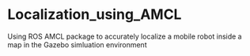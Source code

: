 # Localization_using_AMCL
Using ROS AMCL package to accurately localize a mobile robot inside a map in the Gazebo simluation environment
